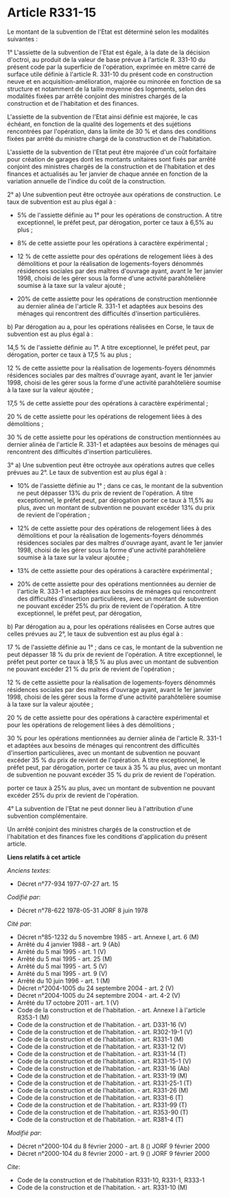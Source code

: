 # Article R331-15

Le montant de la subvention de l'Etat est déterminé selon les modalités suivantes :

1° L'assiette de la subvention de l'Etat est égale, à la date de la décision d'octroi, au produit de la valeur de base prévue
à l'article R. 331-10 du présent code par la superficie de l'opération, exprimée en mètre carré de surface utile définie à
l'article R. 331-10 du présent code en construction neuve et en acquisition-amélioration, majorée ou minorée en fonction de
sa structure et notamment de la taille moyenne des logements, selon des modalités fixées par arrêté conjoint des ministres
chargés de la construction et de l'habitation et des finances.

L'assiette de la subvention de l'Etat ainsi définie est majorée, le cas échéant, en fonction de la qualité des logements et
des sujétions rencontrées par l'opération, dans la limite de 30 % et dans des conditions fixées par arrêté du ministre chargé
de la construction et de l'habitation.

L'assiette de la subvention de l'Etat peut être majorée d'un coût forfaitaire pour création de garages dont les montants
unitaires sont fixés par arrêté conjoint des ministres chargés de la construction et de l'habitation et des finances et
actualisés au 1er janvier de chaque année en fonction de la variation annuelle de l'indice du coût de la construction.

2° a) Une subvention peut être octroyée aux opérations de construction. Le taux de subvention est au plus égal à  :

- 5% de l'assiette définie au 1° pour les opérations de construction. A titre exceptionnel, le préfet peut, par dérogation,
porter ce taux à 6,5% au plus ;

- 8% de cette assiette pour les  opérations à caractère expérimental ;

- 12 % de cette assiette pour des opérations de relogement liées à des démolitions et pour la réalisation de logements-foyers
dénommés résidences sociales par des maîtres d'ouvrage ayant, avant le 1er janvier 1998, choisi de les gérer sous la forme
d'une activité parahôtelière soumise à la taxe sur la valeur ajouté ;

- 20% de cette assiette pour les opérations de construction mentionnée au dernier alinéa de l'article R. 331-1 et adaptées
aux besoins des ménages qui rencontrent des difficultés d'insertion particulières.

b) Par dérogation au a, pour les opérations réalisées en Corse, le taux de subvention est au plus égal à :

14,5 % de l'assiette définie au 1°. A titre exceptionnel, le préfet peut, par dérogation, porter ce taux à 17,5 % au plus ;

12 % de cette assiette pour la réalisation de logements-foyers dénommés résidences sociales par des maîtres d'ouvrage ayant,
avant le 1er janvier 1998, choisi de les gérer sous la forme d'une activité parahôtelière soumise à la taxe sur la valeur
ajoutée ;

17,5 % de cette assiette pour des opérations à caractère expérimental ;

20 % de cette assiette pour les opérations de relogement liées à des démolitions ;

30 % de cette assiette pour les opérations de construction mentionnées au dernier alinéa de l'article R. 331-1 et adaptées
aux besoins de ménages qui rencontrent des difficultés d'insertion particulières.

3° a) Une subvention peut être octroyée aux opérations autres que celles prévues au 2°. Le taux de subvention est au plus
égal à :

- 10% de l'assiette définie au 1° ; dans ce cas, le montant de la subvention ne peut dépasser 13% du prix de revient de
l'opération. A titre exceptionnel, le préfet peut, par dérogation porter ce taux à 11,5% au plus, avec un montant de
subvention ne pouvant excéder 13% du prix de revient de l'opération ;

- 12% de cette assiette pour des opérations de relogement liées à des démolitions et pour la réalisation de logements-foyers
dénommés résidences sociales par des maîtres d'ouvrage ayant, avant le 1er janvier 1998, choisi de les gérer sous la forme
d'une activité parahôtelière soumise à la taxe sur la valeur ajoutée ;

- 13% de cette assiette pour des opérations à caractère expérimental ;

- 20% de cette assiette pour des opérations mentionnées au dernier de l'article R. 333-1 et adaptées aux besoins de ménages
qui rencontrent des difficultés d'insertion particulières, avec un montant de subvention ne pouvant excéder 25% du prix de
revient de l'opération. A titre exceptionnel, le  préfet peut, par dérogation,

b) Par dérogation au a, pour les opérations réalisées en Corse autres que celles prévues au 2°, le taux de subvention est au
plus égal à :

17 % de l'assiette définie au 1° ; dans ce cas, le montant de la subvention ne peut dépasser 18 % du prix de revient de
l'opération. A titre exceptionnel, le préfet peut porter ce taux à 18,5 % au plus avec un montant de subvention ne pouvant
excéder 21 % du prix de revient de l'opération ;

12 % de cette assiette pour la réalisation de logements-foyers dénommés résidences sociales par des maîtres d'ouvrage ayant,
avant le 1er janvier 1998, choisi de les gérer sous la forme d'une activité parahôtelière soumise à la taxe sur la valeur
ajoutée ;

20 % de cette assiette pour des opérations à caractère expérimental et pour les opérations de relogement liées à des
démolitions ;

30 % pour les opérations mentionnées au dernier alinéa de l'article R. 331-1 et adaptées aux besoins de ménages qui
rencontrent des difficultés d'insertion particulières, avec un montant de subvention ne pouvant excéder 35 % du prix de
revient de l'opération. A titre exceptionnel, le préfet peut, par dérogation, porter ce taux à 35 % au plus, avec un montant
de subvention ne pouvant excéder 35 % du prix de revient de l'opération.

porter ce taux à 25% au plus, avec un montant de subvention ne pouvant excéder 25% du prix de revient de l'opération.

4° La subvention de l'Etat ne peut donner lieu à l'attribution d'une subvention complémentaire.

Un arrêté conjoint des ministres chargés de la construction et de l'habitation et des finances fixe les conditions
d'application du présent article.

**Liens relatifs à cet article**

_Anciens textes_:

  - Décret n°77-934 1977-07-27 art. 15

_Codifié par_:

  - Décret n°78-622 1978-05-31 JORF 8 juin 1978

_Cité par_:

  - Décret n°85-1232 du 5 novembre 1985 - art. Annexe I, art. 6 (M)
  - Arrêté du 4 janvier 1988 - art. 9 (Ab)
  - Arrêté du 5 mai 1995 - art. 1 (V)
  - Arrêté du 5 mai 1995 - art. 25 (M)
  - Arrêté du 5 mai 1995 - art. 5 (V)
  - Arrêté du 5 mai 1995 - art. 9 (V)
  - Arrêté du 10 juin 1996 - art. 1 (M)
  - Décret n°2004-1005 du 24 septembre 2004 - art. 2 (V)
  - Décret n°2004-1005 du 24 septembre 2004 - art. 4-2 (V)
  - Arrêté du 17 octobre 2011 - art. 1 (V)
  - Code de la construction et de l'habitation. - art. Annexe I à l'article R353-1 (M)
  - Code de la construction et de l'habitation. - art. D331-16 (V)
  - Code de la construction et de l'habitation. - art. R302-19-1 (V)
  - Code de la construction et de l'habitation. - art. R331-1 (M)
  - Code de la construction et de l'habitation. - art. R331-12 (V)
  - Code de la construction et de l'habitation. - art. R331-14 (T)
  - Code de la construction et de l'habitation. - art. R331-15-1 (V)
  - Code de la construction et de l'habitation. - art. R331-16 (Ab)
  - Code de la construction et de l'habitation. - art. R331-19 (M)
  - Code de la construction et de l'habitation. - art. R331-25-1 (T)
  - Code de la construction et de l'habitation. - art. R331-26 (M)
  - Code de la construction et de l'habitation. - art. R331-6 (T)
  - Code de la construction et de l'habitation. - art. R331-99 (T)
  - Code de la construction et de l'habitation. - art. R353-90 (T)
  - Code de la construction et de l'habitation. - art. R381-4 (T)

_Modifié par_:

  - Décret n°2000-104 du 8 février 2000 - art. 8 () JORF 9 février 2000
  - Décret n°2000-104 du 8 février 2000 - art. 9 () JORF 9 février 2000

_Cite_:

  - Code de la construction et de l'habitation R331-10, R331-1, R333-1
  - Code de la construction et de l'habitation. - art. R331-10 (M)
